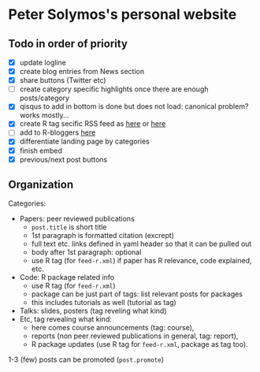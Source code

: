 Peter Solymos's personal website
==========

## Todo in order of priority

- [x] update logline
- [x] create blog entries from News section
- [x] share buttons (Twitter etc)
- [ ] create category specific highlights once there are enough posts/category
- [x] qisqus to add in bottom is done but does not load: canonical problem? works mostly...
- [x] create R tag secific RSS feed as [here](http://jekyll.tips/tutorials/rss-feed/) or [here](https://github.com/snaptortoise/jekyll-rss-feeds/blob/master/feed.xml)
- [ ] add to R-bloggers [here](http://www.r-bloggers.com/add-your-blog/)
- [x] differentiate landing page by categories
- [x] finish embed
- [x] previous/next post buttons

## Organization

Categories:

* Papers: peer reviewed publications
  - `post.title` is short title
  - 1st paragraph is formatted citation (excrept)
  - full text etc. links defined in yaml header so that it can be pulled out
  - body after 1st paragraph: optional
  - use R tag (for `feed-r.xml`) if paper has R relevance, code explained, etc.
* Code: R package related info
  - use R tag (for `feed-r.xml`)
  - package can be just part of tags: list relevant posts for packages
  - this includes tutorials as well (tutorial as tag)
* Talks: slides, posters (tag reveling what kind)
* Etc, tag revealing what kind: 
  - here comes course announcements (tag: course), 
  - reports (non peer reviewed publications in general, tag: report),
  - R package updates (use R tag for `feed-r.xml`, package as tag too).

1-3 (few) posts can be promoted (`post.promote`)
